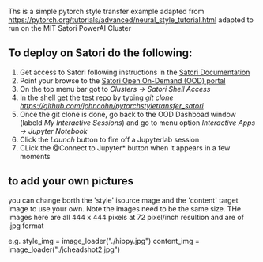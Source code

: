 Ths is a simple pytorch style transfer example adapted from https://pytorch.org/tutorials/advanced/neural_style_tutorial.html
adapted to run on the MIT Satori PowerAI Cluster

## To deploy on Satori do the following:
1. Get access to Satori following  instructions in the [Satori Documentation](https://mit-satori.github.io/satori-basics.html)
2. Point your browse to the [Satori Open On-Demand (OOD)  portal](https://satori-portal.mit.edu/pun/sys/dashboard)
3. On the top menu bar got to *Clusters -> Satori Shell Access* 
4. In the  shell get the test repo by typing  *git clone https://github.com/johncohn/pytorchstyletransfer_satori*
5. Once the git clone is done, go back to the OOD Dashboad window (labeld *My Interactive Sessions*) and go to menu option *Interactive Apps -> Jupyter Notebook*
6. Click the *Launch* button to fire off a Jupyterlab session
7. CLick the @Connect to Jupyter* button when it appears in a few moments


## to add your own pictures
you can change  borth the 'style' isource mage and the 'content' target image to use your own. Note the images need to be the same size. THe images here are all 444 x 444 pixels at 72 pixel/inch resultion and are of .jpg format 

e.g.
style_img = image_loader("./hippy.jpg")
content_img = image_loader("./jcheadshot2.jpg")
